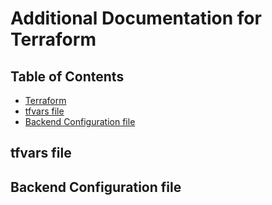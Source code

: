 # Additional Documentation for Terraform

## Table of Contents
- [Terraform](#terraform)
- [tfvars file](#tfvars-file)
- [Backend Configuration file](#backend-configuration-file)

## tfvars file

## Backend Configuration file